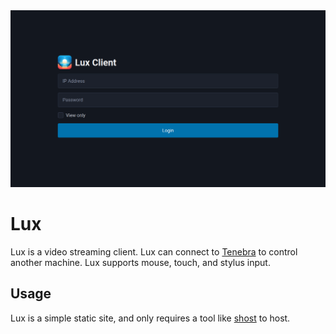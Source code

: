 <img src="screenshot.png" alt="Lux screenshot" />

# Lux

Lux is a video streaming client. Lux can connect to [Tenebra](https://github.com/UE2020/tenebra) to control another machine. Lux supports mouse, touch, and stylus input.

## Usage

Lux is a simple static site, and only requires a tool like [shost](https://github.com/BlueCannonBall/shost) to host.
